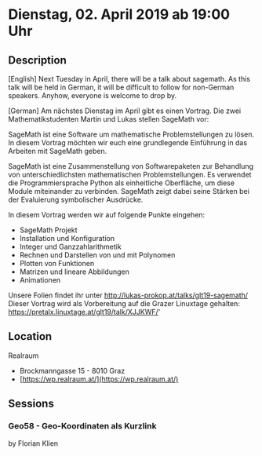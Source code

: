 # Dienstag, 02. April 2019 ab 19:00 Uhr

## Description

[English]
Next Tuesday in April, there will be a talk about sagemath. As this talk will be held in German, it will be difficult to follow for non-German speakers. Anyhow, everyone is welcome to drop by.

[German]
Am nächstes Dienstag im April gibt es einen Vortrag. Die zwei Mathematikstudenten Martin und Lukas stellen SageMath vor:

SageMath ist eine Software um mathematische Problemstellungen zu lösen. In diesem Vortrag möchten wir euch eine grundlegende Einführung in das Arbeiten mit SageMath geben.

SageMath ist eine Zusammenstellung von Softwarepaketen zur Behandlung von unterschiedlichsten mathematischen Problemstellungen. Es verwendet die Programmiersprache Python als einheitliche Oberfläche, um diese Module miteinander zu verbinden. SageMath zeigt dabei seine Stärken bei der Evaluierung symbolischer Ausdrücke.

In diesem Vortrag werden wir auf folgende Punkte eingehen:

* SageMath Projekt
* Installation und Konfiguration
* Integer und Ganzzahlarithmetik
* Rechnen und Darstellen von und mit Polynomen
* Plotten von Funktionen
* Matrizen und lineare Abbildungen
* Animationen

Unsere Folien findet ihr unter http://lukas-prokop.at/talks/glt19-sagemath/
Dieser Vortrag wird als Vorbereitung auf die Grazer Linuxtage gehalten: https://pretalx.linuxtage.at/glt19/talk/XJJKWF/'

## Location

Realraum

- Brockmanngasse 15  - 8010 Graz 
- [https://wp.realraum.at/](https://wp.realraum.at/)

## Sessions 

### Geo58 - Geo-Koordinaten als Kurzlink 

by Florian Klien

